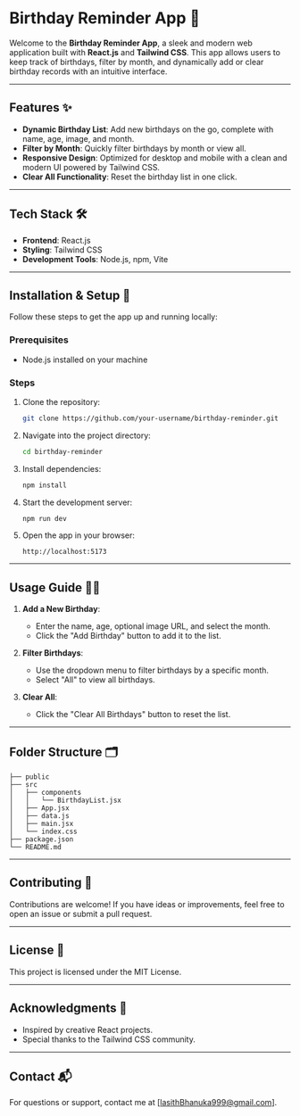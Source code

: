 # Birthday Reminder App 🎉

Welcome to the **Birthday Reminder App**, a sleek and modern web application built with **React.js** and **Tailwind CSS**. This app allows users to keep track of birthdays, filter by month, and dynamically add or clear birthday records with an intuitive interface.

---

## Features ✨

- **Dynamic Birthday List**: Add new birthdays on the go, complete with name, age, image, and month.
- **Filter by Month**: Quickly filter birthdays by month or view all.
- **Responsive Design**: Optimized for desktop and mobile with a clean and modern UI powered by Tailwind CSS.
- **Clear All Functionality**: Reset the birthday list in one click.

---

## Tech Stack 🛠️

- **Frontend**: React.js
- **Styling**: Tailwind CSS
- **Development Tools**: Node.js, npm, Vite

---

## Installation & Setup 🚀

Follow these steps to get the app up and running locally:

### Prerequisites

- Node.js installed on your machine

### Steps

1. Clone the repository:
   ```bash
   git clone https://github.com/your-username/birthday-reminder.git
   ```

2. Navigate into the project directory:
   ```bash
   cd birthday-reminder
   ```

3. Install dependencies:
   ```bash
   npm install
   ```

4. Start the development server:
   ```bash
   npm run dev
   ```

5. Open the app in your browser:
   ```
   http://localhost:5173
   ```

---

## Usage Guide 🧑‍💻

1. **Add a New Birthday**:
   - Enter the name, age, optional image URL, and select the month.
   - Click the "Add Birthday" button to add it to the list.

2. **Filter Birthdays**:
   - Use the dropdown menu to filter birthdays by a specific month.
   - Select "All" to view all birthdays.

3. **Clear All**:
   - Click the "Clear All Birthdays" button to reset the list.

---

## Folder Structure 🗂️

```
├── public
├── src
│   ├── components
│   │   └── BirthdayList.jsx
│   ├── App.jsx
│   ├── data.js
│   ├── main.jsx
│   └── index.css
├── package.json
└── README.md
```

---

## Contributing 🤝

Contributions are welcome! If you have ideas or improvements, feel free to open an issue or submit a pull request.

---

## License 📜

This project is licensed under the MIT License.

---

## Acknowledgments 🙌

- Inspired by creative React projects.
- Special thanks to the Tailwind CSS community.

---

## Contact 📬

For questions or support, contact me at [lasithBhanuka999@gmail.com].
